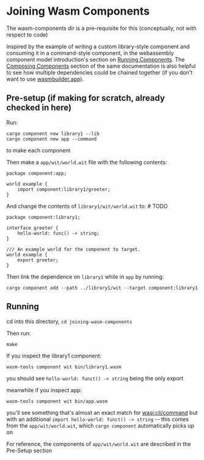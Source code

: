 # Joining Wasm Components

The wasm-components dir is a pre-requisite for this (conceptually, not with respect to code)

Inspired by the example of writing a custom library-style component and consuming it in a command-style component, in the webassembly component model introduction's section on [Running Components](https://component-model.bytecodealliance.org/creating-and-consuming/running.html#running-components-with-custom-exports). The [Composing Components](https://component-model.bytecodealliance.org/creating-and-consuming/composing.html) section of the same documentation is also helpful to see how multiple dependencies could be chained together (if you don't want to use [wasmbuilder.app](https://wasmbuilder.app/)).

## Pre-setup (if making for scratch, already checked in here)

Run:
```
cargo component new library1 --lib
cargo component new app --command
```
to make each component

Then make a `app/wit/world.wit` file with the following contents:
```
package component:app;

world example {
    import component:library1/greeter;
}
```

And change the contents of `library1/wit/world.wit` to: # TODO
```
package component:library1;

interface greeter {
    hello-world: func() -> string;
}

/// An example world for the component to target.
world example {
    export greeter;
}
```

Then link the dependence on `library1` while in `app` by running:
```
cargo component add --path ../library1/wit --target component:library1
```

## Running

cd into this directory, `cd joining-wasm-components`

Then run:
```
make
```

If you inspect the library1 component:
```
wasm-tools component wit bin/library1.wasm
```
you should see `hello-world: funct() -> string` being the only export

meanwhile if you inspect app:
```
wasm-tools component wit bin/app.wasm
```
you'll see something that's almost an exact match for [wasi:cli/command](https://github.com/WebAssembly/wasi-cli/blob/main/wit/command.wit)
but with an additional `import hello-world: funct() -> string` -- this comes from the `app/wit/world.wit`, which `cargo component` automatically picks up on

For reference, the components of `app/wit/world.wit` are described in the Pre-Setup section